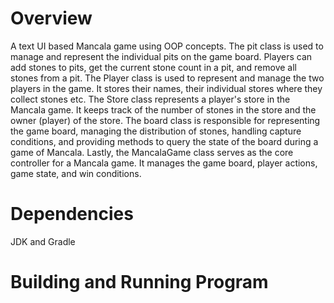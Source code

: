
# Overview

A text UI based Mancala game using OOP concepts. The pit class is used to manage and represent the individual pits on the game board. Players can add stones to pits, get the current stone count in a pit, and remove all stones from a pit. The Player class is used to represent and manage the two players in the game. It stores their names, their individual stores where they collect stones etc. The Store class represents a player's store in the Mancala game. It keeps track of the number of stones in the store and the owner (player) of the store. The board class is responsible for representing the game board, managing the distribution of stones, handling capture conditions, and providing methods to query the state of the board during a game of Mancala. Lastly, the MancalaGame class serves as the core controller for a Mancala game. It manages the game board, player actions, game state, and win conditions.

# Dependencies

JDK and Gradle

# Building and Running Program




